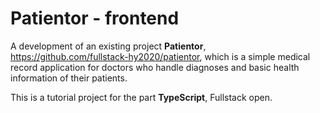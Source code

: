# Patientor - frontend

A development of an existing project **Patientor**,  https://github.com/fullstack-hy2020/patientor,  which is a simple medical record application for doctors who handle diagnoses and basic health information of their patients.

This is a tutorial project for the part **TypeScript**, Fullstack open.